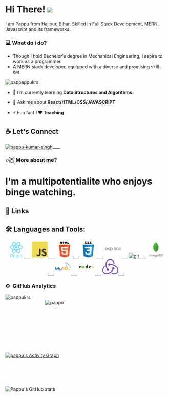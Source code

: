 <!-- ### Hi there 👋- 🌱 I’m currently learning MERN STACK -->

<!--
**pappukrs/pappukrs** is a ✨ _special_ ✨ repository because its `README.md` (this file) appears on your GitHub profile.

Here are some ideas to get you started:

- 🔭 I’m currently working on ...
- 🌱 I’m currently learning ...
- 👯 I’m looking to collaborate on ...
- 🤔 I’m looking for help with ...
- 💬 Ask me about ...
- 📫 How to reach me: ...
- 😄 Pronouns: ...
- ⚡ Fun fact: ...
-->






# Hi There! <img src="https://camo.githubusercontent.com/e8e7b06ecf583bc040eb60e44eb5b8e0ecc5421320a92929ce21522dbc34c891/68747470733a2f2f6d656469612e67697068792e636f6d2f6d656469612f6876524a434c467a6361737252346961377a2f67697068792e676966" width="30px">

I am Pappu from Hajipur, Bihar. Skilled in Full Stack Development, MERN, Javascript and its frameworks.

### 💻 What do i do?

- Though I hold Bachelor's degree in Mechanical Engineering, I aspire to work as a programmer.<br/>
- A MERN stack developer, equipped with a diverse and promising skill-set.

<p align="left"> <img src="https://komarev.com/ghpvc/?username=pappukrs&label=Profile%20views&color=0e75b6&style=flat" alt="pappappukrs" /> </p>

- 🌱 I’m currently learning **Data Structures and Algorithms.**

- 💬 Ask me about **React/HTML/CSS/JAVASCRIPT**

- ⚡ Fun fact **I ❤️ Teaching**

<h2 align="left">☕ Let's Connect</h2>
<p align="center">

<a href="https://www.linkedin.com/in/pappu-kumar-singh/" target="blank"><img align="center" src="https://raw.githubusercontent.com/rahuldkjain/github-profile-readme-generator/master/src/images/icons/Social/linked-in-alt.svg" alt="pappu-kumar-singh" height="50" width="50"/>&nbsp;&nbsp;&nbsp;&nbsp;&nbsp;&nbsp;</a>

</p>

### 👉🏼 More about me?

<h1>I'm a multipotentialite who enjoys binge watching.</h1>

## 🔗 Links



<h2 align="left">🛠 Languages and Tools:</h2>
<p align="center">
   <a href="https://reactjs.org/" target="_blank"> <img src="https://raw.githubusercontent.com/devicons/devicon/master/icons/react/react-original-wordmark.svg" alt="react" width="50" height="50"/>&nbsp;&nbsp;&nbsp;&nbsp;&nbsp;</a>
    <a href="https://developer.mozilla.org/en-US/docs/Web/JavaScript" target="_blank"> <img src="https://raw.githubusercontent.com/devicons/devicon/master/icons/javascript/javascript-original.svg" alt="javascript" width="50" height="50"/> &nbsp;&nbsp;&nbsp;&nbsp;&nbsp;</a> 
   <a href="https://www.w3.org/html/" target="_blank"> <img src="https://raw.githubusercontent.com/devicons/devicon/master/icons/html5/html5-original-wordmark.svg" alt="html5" width="50" height="50"/>&nbsp;&nbsp;&nbsp;&nbsp;&nbsp;</a>
  <a href="https://www.w3schools.com/css/" target="_blank"> <img src="https://raw.githubusercontent.com/devicons/devicon/master/icons/css3/css3-original-wordmark.svg" alt="css3" width="50" height="50"/> &nbsp;&nbsp;&nbsp;&nbsp;&nbsp;</a> 
  <a href="https://expressjs.com" target="_blank"> <img src="https://raw.githubusercontent.com/devicons/devicon/master/icons/express/express-original-wordmark.svg" alt="express" width="50" height="50"/>&nbsp;&nbsp;&nbsp;&nbsp;&nbsp;</a> 
  <a href="https://git-scm.com/" target="_blank"> <img src="https://www.vectorlogo.zone/logos/git-scm/git-scm-icon.svg" alt="git" width="50" height="50"/> &nbsp;&nbsp;&nbsp;&nbsp;&nbsp;</a> 
  <a href="https://www.mongodb.com/" target="_blank"> <img src="https://raw.githubusercontent.com/devicons/devicon/master/icons/mongodb/mongodb-original-wordmark.svg" alt="mongodb" width="50" height="50"/>&nbsp;&nbsp;&nbsp;&nbsp;&nbsp;</a> 
  <a href="https://www.mysql.com/" target="_blank"> <img src="https://raw.githubusercontent.com/devicons/devicon/master/icons/mysql/mysql-original-wordmark.svg" alt="mysql" width="50" height="50"/>&nbsp;&nbsp;&nbsp;&nbsp;&nbsp;</a>
  <a href="https://nodejs.org" target="_blank"> <img src="https://raw.githubusercontent.com/devicons/devicon/master/icons/nodejs/nodejs-original-wordmark.svg" alt="nodejs" width="50" height="50"/>&nbsp;&nbsp;&nbsp;&nbsp;&nbsp;</a> 
  <a href="https://redux.js.org" target="_blank"> <img src="https://raw.githubusercontent.com/devicons/devicon/master/icons/redux/redux-original.svg" alt="redux" width="50" height="50"/>&nbsp;&nbsp;&nbsp;&nbsp;&nbsp;</a> </p>

### ⚙️ &nbsp;GitHub Analytics

 <div >
<p><img align="left"  src="https://github-readme-stats.vercel.app/api/top-langs?username=pappukrs&show_icons=true&locale=en&layout=compact&theme=radical" alt="pappukrs" width="380" /></p>

<p>&nbsp;<img align="right"  src="https://github-readme-stats.vercel.app/api?username=pappukrs&show_icons=true&locale=en&theme=tokyonight" alt="pappu" width="380" /></p>
</div>

<br/><br/><br/><br/>

<br/><br/><br/><br/>
<a href="https://github.com/pappukrs/github-readme-activity-graph"><img alt="pappu's Activity Graph" src="https://activity-graph.herokuapp.com/graph?username=pappukrs&bg_color=0D1117&color=5BCDEC&line=5BCDEC&point=FFFFFF&hide_border=true" /></a>

<br/><br/>

<h1></h1>



![Pappu's GitHub stats](https://github-readme-stats.vercel.app/api?username=pappukrs&show_icons=true&theme=radical)



